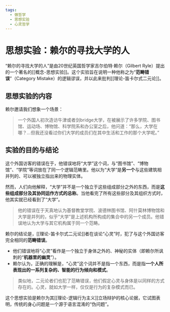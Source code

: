 ```yaml
---
tags:
  - 做哲学
  - 思想实验
  - 心灵哲学
---
```


# 思想实验：赖尔的寻找大学的人

“赖尔的寻找大学的人”是由20世纪英国哲学家吉尔伯特·赖尔（Gilbert Ryle）提出的一个著名的[[概念-思想实验]]。这个实验旨在说明一种他称之为“**范畴错误**”（Category Mistake）的逻辑谬误，并以此来批判[[理论-笛卡尔式二元论]]。

## 思想实验的内容

赖尔邀请我们想象一个场景：

> 一个外国人初次造访牛津或者剑bridge大学，在被展示了许多学院、图书馆、运动场、博物馆、科学院系和办公室之后，他问道：“那么，大学在哪？...但我还没看过你们大学的成员们在其中生活和工作的那个大学呢。”

## 实验的目的与结论

这个外国访客的错误在于，他错误地将“大学”这个词，与“图书馆”、“博物馆”、“学院”等词放在了同一个逻辑范畴里。他以为“大学”是**另一个**与这些建筑相并列的、可以被独立指出来的物理实体。

然而，人们向他解释，“大学”并不是一个独立于这些组成部分之外的东西，而是**这些组成部分及其协同运作方式的总称**。当他看完了所有这些部分及其组织方式时，他其实就已经看到了“大学”。

> 他的错误在于天真地认为基督教堂学院、波德林图书馆、阿什莫林博物馆和大学是并列的，似乎“大学”是上述机构所构成的集合中的另一个成员。他错误地认为大学与其它机构属于同一个范畴。

赖尔的结论是，[[理论-笛卡尔式二元论]]者在谈论“心灵”时，犯了与这个外国访客完全相同的**范畴错误**。

*   他们错误地将“心灵”看作是一个独立于身体之外的、神秘的实体（即赖尔所讽刺的“**机器里的幽灵**”）。
*   赖尔认为，正确的理解是，“心灵”这个词并不是指一个东西，而是指**一个人所表现出的一系列复杂的、智能的行为倾向和模式**。

> 类似地，二元论者们也犯了范畴错误，他们假定心灵与身体是以同样的方式存在的。心灵，就如大学一样，仅仅是行为的复杂模式而已。

这个思想实验是赖尔为其[[理论-逻辑行为主义]]立场辩护的核心论据，它试图表明，传统的身心问题是一个源于语言混淆的“伪问题”。
